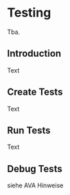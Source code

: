 # Testing
Tba.


## Introduction
Text


## Create Tests
Text


## Run Tests
Text


## Debug Tests
siehe AVA Hinweise
